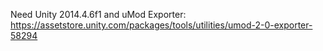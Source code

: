 Need Unity 2014.4.6f1 and uMod Exporter: https://assetstore.unity.com/packages/tools/utilities/umod-2-0-exporter-58294
